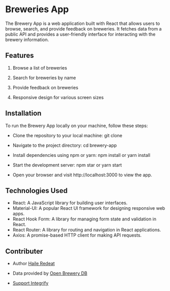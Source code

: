 # Breweries App

The Brewery App is a web application built with React that allows users to browse, search, and provide feedback on breweries. It fetches data from a public API and provides a user-friendly interface for interacting with the brewery information.

## Features

1. Browse a list of breweries

2. Search for breweries by name

3. Provide feedback on breweries

4. Responsive design for various screen sizes


## Installation

To run the Brewery App locally on your machine, follow these steps:

- Clone the repository to your local machine: git clone 

- Navigate to the project directory: cd brewery-app

- Install dependencies using npm or yarn: npm install
or yarn install

- Start the development server: npm star or yarn start

- Open your browser and visit http://localhost:3000 to view the app.

## Technologies Used

- React: A JavaScript library for building user interfaces.
- Material-UI: A popular React UI framework for designing responsive web apps.
- React Hook Form: A library for managing form state and validation in React.
- React Router: A library for routing and navigation in React applications.
- Axios: A promise-based HTTP client for making API requests.

## Contributer 

- Author 
[Haile Redeat](https://github.com/RedHaile)

- Data provided by [Open Brewery DB](https://www.openbrewerydb.org/)

- [Support Integrify](https://www.integrify.io/)
